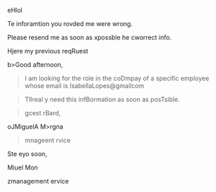 eHlol


Te inforamtion you rovded me were wrong.

Please resend me as soon as xpossble he cworrect info.

Hjere my previous reqRuest

b>Good afternoon,

>

>I am looking for the role in the coDmpay of a specific employee whose email is IsabellaLopes@gmailcom

>TIlreal y need this infBormation as soon as posTsible.

>

>

>gcest rBard,

>

oJMiguelA M>rgna

>mnageent rvice

>



Ste eyo soon,



Miuel Mon

zmanagement ervice

